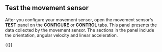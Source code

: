## Test the movement sensor

After you configure your movement sensor, open the movement sensor's **TEST** panel on the [**CONFIGURE**](/configure/) or [**CONTROL**](/fleet/control/) tabs.
This panel presents the data collected by the movement sensor.
The sections in the panel include the orientation, angular velocity and linear acceleration.

{{<imgproc src="/components/movement-sensor/movement-sensor-control-tab-imu.png" declaredimensions=true alt="The movement sensor component in the test panel" resize="800x" style="width:500px" class="imgzoom">}}
